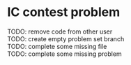 # IC contest problem
TODO: remove code from other user  
TODO: create empty problem set branch  
TODO: complete some missing file  
TODO: complete some missing problem  
